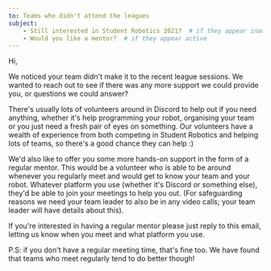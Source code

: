 ```yaml
---
to: Teams who didn't attend the leagues
subject:
    - Still interested in Student Robotics 2021?  # if they appear inactive
    - Would you like a mentor?  # if they appear active
---
```


Hi,

We noticed your team didn't make it to the recent league sessions. We wanted to
reach out to see if there was any more support we could provide you, or questions
we could answer?

There's usually lots of volunteers around in Discord to help out if you need
anything, whether it's help programming your robot, organising your team or you
just need a fresh pair of eyes on something. Our volunteers have a wealth of
experience from both competing in Student Robotics and helping lots of teams, so
there's a good chance they can help :)

We'd also like to offer you some more hands-on support in the form of a regular
mentor. This would be a volunteer who is able to be around whenever you
regularly meet and would get to know your team and your robot. Whatever platform
you use (whether it's Discord or something else), they'd be able to join your
meetings to help you out. (For safeguarding reasons we need your team leader to
also be in any video calls; your team leader will have details about this).

If you're interested in having a regular mentor please just reply to this
email, letting us know when you meet and what platform you use.

P.S: if you don't have a regular meeting time, that's fine too. We have found
that teams who meet regularly tend to do better though!
